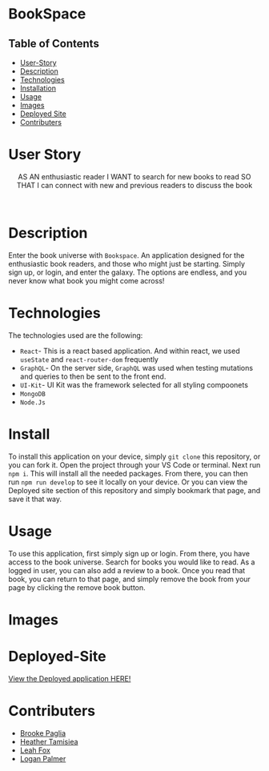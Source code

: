 # BookSpace


  ## Table of Contents
  - [User-Story](#user-Story)
  - [Description](#description)
  - [Technologies](#technologies)
  - [Installation](#install)
  - [Usage](#usage)
  - [Images](#Images)
  - [Deployed Site](#deployed-Site)
  - [Contributers](#contributers)

# User Story
<p align="center">AS AN enthusiastic reader
I WANT to search for new books to read
SO THAT I can connect with new and previous readers to discuss the book<p align="center">
<br>


# Description 
Enter the book universe with `Bookspace`. An application designed for the enthusiastic book readers, and those who might just be starting. Simply sign up, or login, and enter the galaxy. The options are endless, and you never know what book you might come across!

# Technologies
The technologies used are the following:
- `React`- This is a react based application. And within react, we used `useState` and `react-router-dom` frequently
- `GraphQL`- On the server side, `GraphQL` was used when testing mutations and queries to then be sent to the front end.
- `UI-Kit`- UI Kit was the framework selected for all styling compoonets
- `MongoDB`
- `Node.Js`

# Install
To install this application on your device, simply `git clone` this repository, or you can fork it. Open the project through your VS Code or terminal. Next run `npm i`. This will install all the needed packages. From there, you can then run `npm run develop` to see it locally on your device. Or you can view the Deployed site section of this repository and simply bookmark that page, and save it that way.

# Usage
To use this application, first simply sign up or login. From there, you have access to the book universe. Search for books you would like to read. As a logged in user, you can also add a review to a book. Once you read that book, you can return to that page, and simply remove the book from your page by clicking the remove book button.


# Images



# Deployed-Site
[View the Deployed application HERE!](https://book-space-app.herokuapp.com/)


# Contributers

- [Brooke Paglia](https://github.com/BrookesCodeStuff)<br>
- [Heather Tamisiea](https://github.com/hdtamisiea)<br>
- [Leah Fox](https://github.com/LF56)<br>
- [Logan Palmer](https://github.com/hdtamisiea)<br>





